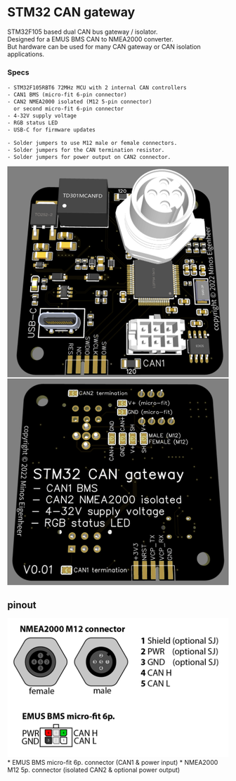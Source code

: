 # STM32 CAN gateway

STM32F105 based dual CAN bus gateway / isolator.\
Designed for a EMUS BMS CAN to NMEA2000 converter.\
But hardware can be used for many CAN gateway or CAN isolation applications.

### Specs
```
- STM32F105RBT6 72MHz MCU with 2 internal CAN controllers
- CAN1 BMS (micro-fit 6-pin connector)
- CAN2 NMEA2000 isolated (M12 5-pin connector)
  or second micro-fit 6-pin connector
- 4-32V supply voltage
- RGB status LED
- USB-C for firmware updates
```
```
- Solder jumpers to use M12 male or female connectors.
- Solder jumpers for the CAN termination resistor.
- Solder jumpers for power output on CAN2 connector.
```
<img src="images/STM32 NMEA2000 CAN gateway render front.png" width="600"/>
<img src="images/STM32 NMEA2000 CAN gateway render back.png" width="600"/>

## pinout
<img src="images/STM32_CAN_gateway_pinout.png" width="600" alt="EMUS BMS micro-fit 6p connector | NMEA2000 M12 connector"/>
* EMUS BMS micro-fit 6p. connector (CAN1 & power input)
* NMEA2000 M12 5p. connector (isolated CAN2 & optional power output)

